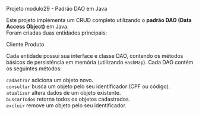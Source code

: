 Projeto modulo29 - Padrão DAO em Java

 
Este projeto implementa um CRUD completo utilizando o **padrão DAO (Data Access Object)** em Java.  
Foram criadas duas entidades principais:

Cliente
Produto

Cada entidade possui sua interface e classe DAO, contendo os métodos básicos de persistência em memória (utilizando `HashMap`).
Cada DAO contém os seguintes métodos:

 `cadastrar`  adiciona um objeto novo.  
 `consultar`  busca um objeto pelo seu identificador (CPF ou código).  
 `atualizar` altera dados de um objeto existente.  
 `buscarTodos`  retorna todos os objetos cadastrados.  
 `excluir` remove um objeto pelo seu identificador.  
